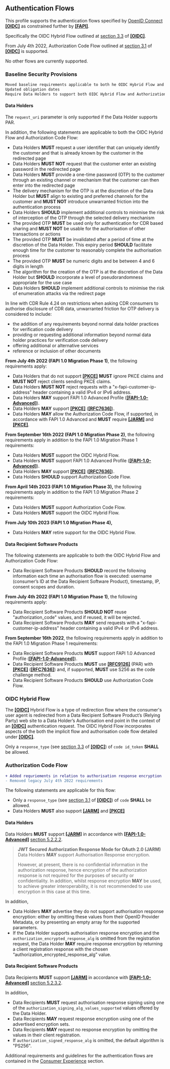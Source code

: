## Authentication Flows
This profile supports the authentication flows specified by [OpenID Connect](https://openid.net/specs/openid-connect-core-1_0.html) **[[OIDC]](#nref-OIDC)** as constrained further by **[[FAPI]](#iref-FAPI)**.


Specifically the OIDC Hybrid Flow outlined at [section 3.3](https://openid.net/specs/openid-connect-core-1_0.html#HybridFlowAuth) of **[[OIDC]](#nref-OIDC)**.

From July 4th 2022, Authorization Code Flow outlined at [section 3.1](https://openid.net/specs/openid-connect-core-1_0.html#CodeFlowAuth)  of **[[OIDC]](#nref-OIDC)** is supported.

No other flows are currently supported.


### Baseline Security Provisions

```diff
Moved baseline requirements applicable to both he OIDC Hybrid Flow and Authorization Code Flow outside of the OIDC Hybrid Flow section
Updated obligation dates
Require Data Holders to support both OIDC Hybrid Flow and Authorization Code Flow for a 3 month period. OIDC Hybrid Flow may be retired after July 10th 2023
```

#### Data Holders
The `request_uri` parameter is only supported if the Data Holder supports PAR.

In addition, the following statements are applicable to both the OIDC Hybrid Flow and Authorization Code Flow:

- Data Holders **MUST** request a user identifier that can uniquely identify the customer and that is already known by the customer in the redirected page
- Data Holders **MUST NOT** request that the customer enter an existing password in the redirected page
- Data Holders **MUST** provide a one-time password (OTP) to the customer through an existing channel or mechanism that the customer can then enter into the redirected page
- The delivery mechanism for the OTP is at the discretion of the Data Holder but **MUST** align to existing and preferred channels for the customer and **MUST NOT** introduce unwarranted friction into the authentication process
- Data Holders **SHOULD** implement additional controls to minimise the risk of interception of the OTP through the selected delivery mechanism
- The provided OTP **MUST** be used only for authentication for CDR based sharing and **MUST NOT** be usable for the authorisation of other transactions or actions
- The provided OTP **MUST** be invalidated after a period of time at the discretion of the Data Holder.  This expiry period **SHOULD** facilitate enough time for the customer to reasonably complete the authorisation process
- The provided OTP **MUST** be numeric digits and be between 4 and 6 digits in length
- The algorithm for the creation of the OTP is at the discretion of the Data Holder but **SHOULD** incorporate a level of pseudorandomness appropriate for the use case
- Data Holders **SHOULD** implement additional controls to minimise the risk of enumeration attacks via the redirect page

In line with CDR Rule 4.24 on restrictions when asking CDR consumers to authorise disclosure of CDR data, unwarranted friction for OTP delivery is considered to include:

- the addition of any requirements beyond normal data holder practices for verification code delivery
- providing or requesting additional information beyond normal data holder practices for verification code delivery
- offering additional or alternative services
- reference or inclusion of other documents

**From July 4th 2022 (FAPI 1.0 Migration Phase 1)**, the following requirements apply:

*	Data Holders that do not support **[[PKCE]](#nref-PKCE)** **MUST** ignore PKCE claims and **MUST NOT** reject clients sending PKCE claims.
* Data Holders **MUST NOT** reject requests with a "x-fapi-customer-ip-address" header containing a valid IPv4 or IPv6 address.
*	Data Holders **MAY** support FAPI 1.0 Advanced Profile (**[[FAPI-1.0-Advanced]](#nref-FAPI-1-0-Advanced)**).
*	Data Holders **MAY** support **[[PKCE]](#nref-PKCE)** (**[[RFC7636]](#nref-RFC7636)**).
*	Data Holders **MAY** allow the Authorization Code Flow, if supported, in accordance with FAPI 1.0 Advanced and **MUST** require **[[JARM]](#nref-JARM)** and **[[PKCE]](#nref-PKCE)**.

**From September 16th 2022 (FAPI 1.0 Migration Phase 2)**, the following requirements apply in addition to the FAPI 1.0 Migration Phase 1 requirements:

*	Data Holders **MUST** support the OIDC Hybrid Flow.
*	Data Holders **MUST** support FAPI 1.0 Advanced Profile (**[[FAPI-1.0-Advanced]](#nref-FAPI-1-0-Advanced)**).
*	Data Holders **MAY** support **[[PKCE]](#nref-PKCE)** (**[[RFC7636]](#nref-RFC7636)**).
*	Data Holders **SHOULD** support Authorization Code Flow.

**From April 14th 2023 (FAPI 1.0 Migration Phase 3),** the following requirements apply in addition to the FAPI 1.0 Migration Phase 2 requirements:  
* Data Holders **MUST** support Authorization Code Flow.  
* Data Holders **MUST** support the OIDC Hybrid Flow.

**From July 10th 2023 (FAPI 1.0 Migration Phase 4),**   
* Data Holders **MAY** retire support for the OIDC Hybrid Flow.


#### Data Recipient Software Products

The following statements are applicable to both the OIDC Hybrid Flow and Authorization Code Flow:

- Data Recipient Software Products **SHOULD** record the following information each time an authorisation flow is executed: username (consumer’s ID at the Data Recipient Software Product), timestamp, IP, consent scopes and duration.

**From July 4th 2022 (FAPI 1.0 Migration Phase 1)**, the following requirements apply:

*	Data Recipient Software Products **SHOULD NOT** reuse "authorization_code" values, and if reused, it will be rejected.
* Data Recipient Software Products **MAY** send requests with a "x-fapi-customer-ip-address" header containing a valid IPv4 or IPv6 address.


**From September 16th 2022**, the following requirements apply in addition to the FAPI 1.0 Migration Phase 1 requirements:

*	Data Recipient Software Products **MUST** support FAPI 1.0 Advanced Profile (**[[FAPI-1.0-Advanced]](#nref-FAPI-1-0-Advanced)**).
* Data Recipient Software Products **MUST** use **[[RFC9126]](#nref-RFC9126)** (PAR) with **[[PKCE]](#nref-PKCE)** (**[[RFC7636]](#nref-RFC7636)**) and, if supported, **MUST** use S256 as the code challenge method.
*	Data Recipient Software Products **SHOULD** use Authorization Code Flow.

<a id="hybrid-flow"></a>
### OIDC Hybrid Flow
The **[[OIDC]](#nref-OIDC)** Hybrid Flow is a type of redirection flow where the consumer's user
agent is redirected from a Data Recipient Software Product’s (Relying Party) web site to a Data
Holder’s Authorisation end point in the context of an **[[OIDC]](#nref-OIDC)** authentication
request. The OIDC Hybrid Flow incorporates aspects of the both the implicit flow and
authorisation code flow detailed under **[[OIDC]](#nref-OIDC)**.


Only a `response_type` (see [section 3.3](https://openid.net/specs/openid-connect-core-1_0.html#HybridFlowAuth) of **[[OIDC]](#nref-OIDC)**) of `code id_token` **SHALL** be allowed.

<a id="authorization-code-flow"></a>
### Authorization Code Flow

```diff
+ Added requriements in relation to authorisation response encryption
- Removed legacy July 4th 2022 requirements
```

The following statements are applicable for this flow:

* Only a `response_type` (see [section 3.1](https://openid.net/specs/openid-connect-core-1_0.html#CodeFlowAuth) of **[[OIDC]](#nref-OIDC)**) of `code` **SHALL** be allowed.
* Data Holders **MUST** also support **[[JARM]](#nref-JARM)** and **[[PKCE]](#nref-PKCE)**

#### Data Holders
Data Holders **MUST** support **[[JARM]](#nref-JARM)** in accordance with **[[FAPI-1.0-Advanced]](#nref-FAPI-1-0-Advanced)** [section 5.2.2.2](https://openid.net/specs/openid-financial-api-part-2-1_0.html#jarm).

> **JWT Secured Authorization Response Mode for OAuth 2.0 (JARM)**
> Data Holders **MAY** support Authorisation Response encryption.
> 
> However, at present, there is no confidential information in the authorization response, hence encryption of the authorization response is not required for the purposes of security or confidentiality. In addition, whilst response encryption **MAY** be used, to achieve greater interoperability, it is not recommended to use encryption in this case at this time.

In addition,

* Data Holders **MAY** advertise they do not support authorisation response encryption: either by omitting these values from their OpenID Provider Metadata, or by presenting an empty array for the supported parameters.
* If the Data Holder supports authorisation response encryption and the `authorization_encrypted_response_alg` is omitted from the registration request, the Data Holder **MAY** require response encryption by returning a client registration response with the chosen “authorization_encrypted_response_alg” value.

#### Data Recipient Software Products
Data Recipients **MUST** support **[[JARM]](#nref-JARM)** in accordance with **[[FAPI-1.0-Advanced]](#nref-FAPI-1-0-Advanced)** [section 5.2.3.2](https://openid.net/specs/openid-financial-api-part-2-1_0.html#jarm-1).

In addition, 

* Data Recipients **MUST** request authorisation response signing using one of the `authorization_signing_alg_values_supported` values offered by the Data Holder.
* Data Recipients **MAY** request response encryption using one of the advertised encryption sets. 
* Data Recipients **MAY** request no response encryption by omitting the values in their client registration.
* If `authorization_signed_response_alg` is omitted, the default algorithm is "PS256".


Additional requirements and guidelines for the authentication flows are contained in the [Consumer Experience](#consumer-experience) section.
